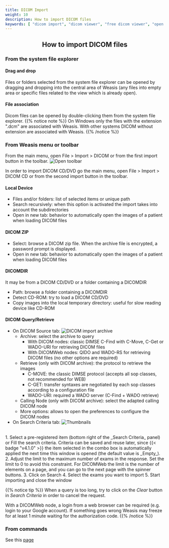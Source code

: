 ```yaml
---
title: DICOM Import
weight: 10
description: How to import DICOM files
keywords: [ "dicom import", "dicom viewer", "free dicom viewer", "open source dicom viewer", "weasis dicom viewer",  "multi-platform dicom viewer", "pacs viewer" ]
---
```


## <center>How to import DICOM files</center>

### From the system file explorer

#### Drag and drop

Files or folders selected from the system file explorer can be opened by dragging and dropping into the central area of Weasis (any files into empty area or specific files related to the view which is already open).

#### File association

Dicom files can be opened by double-clicking them from the system file explorer.
{{% notice note %}}
On Windows only the files with the extension ".dcm" are associated with Weasis. With other systems DICOM without extension are associated with Weasis.
{{% /notice %}}

### From Weasis menu or toolbar

From the main menu, open File > Import > DICOM or from the first import button in the toolbar. ![Open toolbar](/tuto/dicom-open-icon.png?classes=shadow)

In order to import DICOM CD/DVD go the main menu, open File > Import > DICOM CD or from the second import button in the toolbar.

#### Local Device
  * Files and/or folders: list of selected items or unique path
  * Search recursively: when this option is activated the import takes into account the subdirectories
  * Open in new tab: behavior to automatically open the images of a patient when loading DICOM files

#### DICOM ZIP
  * Select: browse a DICOM zip file. When the archive file is encrypted, a password prompt is displayed.
  * Open in new tab: behavior to automatically open the images of a patient when loading DICOM files

#### DICOMDIR

It may be from a DICOM CD/DVD or a folder containing a DICOMDIR
  * Path: browse a folder containing a DICOMDIR
  * Detect CD-ROM: try to load a DICOM CD/DVD
  * Copy images into the local temporary directory: useful for slow reading device like CD-ROM

#### DICOM Query/Retrieve
  * On DICOM Source tab:
    ![DICOM import archive](/tuto/dicom-import-archive.png?classes=shadow)
    * Archive: select the archive to query
      * With DICOM nodes: classic DIMSE C-Find with C-Move, C-Get or WADO-URI for retrieving DICOM files
      * With DICOMWeb nodes: QIDO and WADO-RS for retrieving DICOM files (no other options are required)
    * Retrieve (only with DICOM archive): the protocol to retrieve the images
      * C-MOVE: the classic DIMSE protocol (accepts all sop classes, not recommended for WEB)
      * C-GET: transfer syntaxes are negotiated by each sop classes according to a configuration file
      * WADO-URI: required a WADO server (C-Find + WADO retrieve)
    * Calling Node (only with DICOM archive): select the adapted calling DICOM node
    * More options: allows to open the preferences to configure the DICOM nodes
  * On Search Criteria tab:
  ![Thumbnails](/tuto/dicom-import-search.png?classes=shadow&width=700px)
  <br> 
    1. Select a pre-registered item (bottom right of the _Search Criteria_ panel) or Fill the search criteria. Criteria can be saved and reuse later, since {{< badge "v4.1.0" >}} the item selected in the combo box is automatically applied the next time this window is opened (the default value is _Empty_).
    2. Adjust the limit to the maximum number of exams in the response. Set the limit to 0 to avoid this constraint. For DICOMWeb the limit is the number of elements on a page, and you can go to the next page with the spinner buttons.
    3. Click on Search
    4. Select the exams you want to import
    5. Start importing and close the window

{{% notice tip %}}
When a query is too long, try to click on the *Clear* button in *Search Criteria* in order to cancel the request.

With a DICOMWeb node, a login from a web browser can be required (e.g. login to your Google account). If something goes wrong Weasis may freeze for at least 1 minute waiting for the authorization code.
{{% /notice %}}

### From commands

See this [page](../../getting-started/weasis-protocol/#examples-to-load-images)
